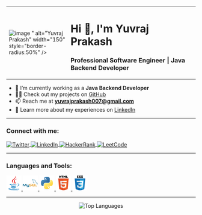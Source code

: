 <table>
<tr>
<td width="150">
  <img src="<img width="460" height="460" alt="image" src="https://github.com/user-attachments/assets/09e2c29e-805d-4e1a-8e61-78c26d0dd337" />
" alt="Yuvraj Prakash" width="150" style="border-radius:50%" />
</td>
<td>
  <h1>Hi 👋, I'm Yuvraj Prakash</h1>
  <h3>Professional Software Engineer | Java Backend Developer</h3>
</td>
</tr>
</table>


- 🌱 I’m currently working as a **Java Backend Developer**  
- 👨‍💻 Check out my projects on [GitHub](https://github.com/yuvraj110?tab=repositories)  
- 📫 Reach me at **yuvrajprakash007@gmail.com**  
- 📄 Learn more about my experiences on [LinkedIn](https://www.linkedin.com/in/yuvraj-prakash-93635b18a/)  

---

<h3 align="left">Connect with me:</h3>
<p align="left">
<a href="https://twitter.com/yuvrajprakash10" target="_blank">
  <img align="center" src="https://raw.githubusercontent.com/rahuldkjain/github-profile-readme-generator/master/src/images/icons/Social/twitter.svg" alt="Twitter" height="30" width="40" />
</a>
<a href="https://www.linkedin.com/in/yuvraj-prakash-93635b18a/" target="_blank">
  <img align="center" src="https://raw.githubusercontent.com/rahuldkjain/github-profile-readme-generator/master/src/images/icons/Social/linked-in-alt.svg" alt="LinkedIn" height="30" width="40" />
</a>
<a href="https://www.hackerrank.com/yuvrajprakash007" target="_blank">
  <img align="center" src="https://raw.githubusercontent.com/rahuldkjain/github-profile-readme-generator/master/src/images/icons/Social/hackerrank.svg" alt="HackerRank" height="30" width="40" />
</a>
<a href="https://leetcode.com/u/yuvrajprakash007/" target="_blank">
  <img align="center" src="https://upload.wikimedia.org/wikipedia/commons/1/19/LeetCode_logo_black.png" alt="LeetCode" height="30" width="40" />
</a>
</p>

---

<h3 align="left">Languages and Tools:</h3>
<p align="left"> 
<a href="https://www.java.com" target="_blank" rel="noreferrer">
  <img src="https://raw.githubusercontent.com/devicons/devicon/master/icons/java/java-original.svg" alt="Java" width="40" height="40"/> 
</a>
<a href="https://www.mysql.com/" target="_blank" rel="noreferrer"> 
  <img src="https://raw.githubusercontent.com/devicons/devicon/master/icons/mysql/mysql-original-wordmark.svg" alt="MySQL" width="40" height="40"/> 
</a>
<a href="https://www.python.org" target="_blank" rel="noreferrer"> 
  <img src="https://raw.githubusercontent.com/devicons/devicon/master/icons/python/python-original.svg" alt="Python" width="40" height="40"/> 
</a>
<a href="https://www.w3.org/html/" target="_blank" rel="noreferrer"> 
  <img src="https://raw.githubusercontent.com/devicons/devicon/master/icons/html5/html5-original-wordmark.svg" alt="HTML5" width="40" height="40"/> 
</a>
<a href="https://www.w3schools.com/css/" target="_blank" rel="noreferrer"> 
  <img src="https://raw.githubusercontent.com/devicons/devicon/master/icons/css3/css3-original-wordmark.svg" alt="CSS3" width="40" height="40"/> 
</a>
</p>

---

<p align="center">
  <img src="https://github-readme-stats.vercel.app/api/top-langs?username=yuvraj110&show_icons=true&locale=en&layout=compact" alt="Top Languages" />
</p>
